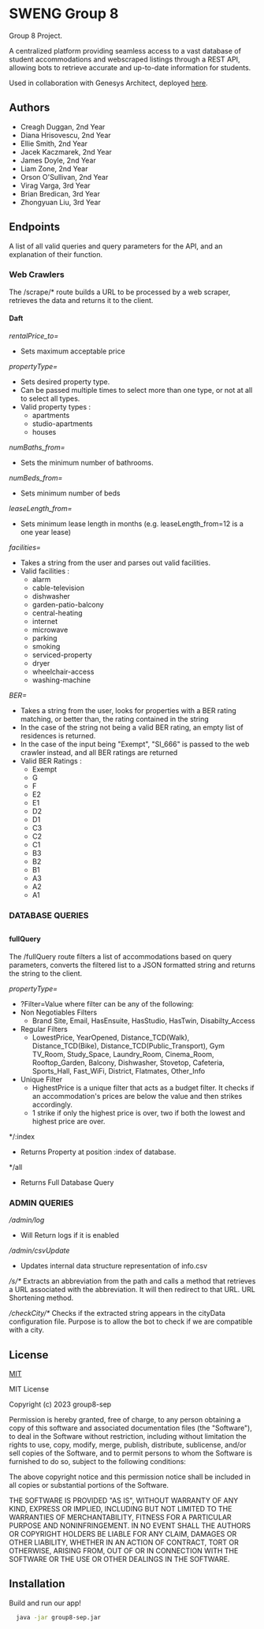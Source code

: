 # SWENG Group 8

Group 8 Project.

A centralized platform providing seamless access to a vast database of student accommodations and webscraped listings through a REST API, allowing bots to retrieve accurate and up-to-date information for students.

Used in collaboration with Genesys Architect, deployed [here](https://sweng8tcd.com/).

## Authors

- Creagh Duggan, 2nd Year
- Diana Hrisovescu, 2nd Year
- Ellie Smith, 2nd Year
- Jacek Kaczmarek, 2nd Year
- James Doyle, 2nd Year
- Liam Zone, 2nd Year
- Orson O'Sullivan, 2nd Year
- Virag Varga, 3rd Year
- Brian Bredican, 3rd Year
- Zhongyuan Liu, 3rd Year

## Endpoints

A list of all valid queries and query parameters for the API, and an explanation of their function.

### Web Crawlers

The /scrape/* route builds a URL to be processed by a web scraper, retrieves the data and returns it to the client.

#### Daft  

*rentalPrice_to=* 
- Sets maximum acceptable price
  
*propertyType=*
- Sets desired property type. 
- Can be passed multiple times to select more than one type, or not at all to select all types.  
- Valid property types : 
  - apartments
  - studio-apartments
  - houses
  
*numBaths_from=*
- Sets the minimum number of bathrooms.
  
*numBeds_from=*
- Sets minimum number of beds
  
*leaseLength_from=*
- Sets minimum lease length in months (e.g. leaseLength_from=12 is a one year lease)
  
*facilities=*
- Takes a string from the user and parses out valid facilities.
- Valid facilities : 
  - alarm
  - cable-television
  - dishwasher
  - garden-patio-balcony
  - central-heating
  - internet
  - microwave
  - parking
  - smoking
  - serviced-property
  - dryer
  - wheelchair-access
  - washing-machine
     
*BER=*
 - Takes a string from the user, looks for properties with a BER rating matching, or better than, the rating contained in the string
 - In the case of the string not being a valid BER rating, an empty list of residences is returned.
 - In the case of the input being "Exempt", "SI_666" is passed to the web crawler instead, and all BER ratings are returned
 - Valid BER Ratings : 
    - Exempt
    - G
    - F
    - E2
    - E1
    - D2
    - D1
    - C3
    - C2
    - C1
    - B3
    - B2
    - B1
    - A3
    - A2
    - A1
    
    
### DATABASE QUERIES
## 

#### fullQuery  

The /fullQuery route filters a list of accommodations based on query parameters, converts the filtered list to a JSON formatted string and returns the string to the client. 

*propertyType=*
- ?Filter=Value where filter can be any of the following:
- Non Negotiables Filters
    - Brand	Site, Email, HasEnsuite, HasStudio, HasTwin, Disabilty_Access 
- Regular Filters
    - LowestPrice, YearOpened, Distance_TCD(Walk), Distance_TCD(Bike), Distance_TCD(Public_Transport), Gym TV_Room, Study_Space, Laundry_Room, Cinema_Room, Rooftop_Garden, Balcony, Dishwasher, Stovetop, Cafeteria, Sports_Hall, Fast_WiFi, District, Flatmates, Other_Info
- Unique Filter
    -  HighestPrice is a unique filter that acts as a budget filter. It checks if an accommodation's prices are below the value and then strikes accordingly. 
    -  1 strike if only the highest price is over, two if both the lowest and highest price are over.


*/:index
- Returns Property at position :index of database.
  
*/all
- Returns Full Database Query
  
  
### ADMIN QUERIES

*/admin/log*
  - Will Return logs if it is enabled

*/admin/csvUpdate*
  - Updates internal data structure representation of info.csv
  
*/s/\**
Extracts an abbreviation from the path and calls a method that retrieves a URL associated with the abbreviation.
It will then redirect to that URL.
URL Shortening method.

*/checkCity/\**
Checks if the extracted string appears in the cityData configuration file.
Purpose is to allow the bot to check if we are compatible with a city.

## License

[MIT](https://choosealicense.com/licenses/mit/)

MIT License

Copyright (c) 2023 group8-sep

Permission is hereby granted, free of charge, to any person obtaining a copy
of this software and associated documentation files (the "Software"), to deal
in the Software without restriction, including without limitation the rights
to use, copy, modify, merge, publish, distribute, sublicense, and/or sell
copies of the Software, and to permit persons to whom the Software is
furnished to do so, subject to the following conditions:

The above copyright notice and this permission notice shall be included in all
copies or substantial portions of the Software.

THE SOFTWARE IS PROVIDED "AS IS", WITHOUT WARRANTY OF ANY KIND, EXPRESS OR
IMPLIED, INCLUDING BUT NOT LIMITED TO THE WARRANTIES OF MERCHANTABILITY,
FITNESS FOR A PARTICULAR PURPOSE AND NONINFRINGEMENT. IN NO EVENT SHALL THE
AUTHORS OR COPYRIGHT HOLDERS BE LIABLE FOR ANY CLAIM, DAMAGES OR OTHER
LIABILITY, WHETHER IN AN ACTION OF CONTRACT, TORT OR OTHERWISE, ARISING FROM,
OUT OF OR IN CONNECTION WITH THE SOFTWARE OR THE USE OR OTHER DEALINGS IN THE
SOFTWARE.

## Installation

Build and run our app!

```bash
  java -jar group8-sep.jar
```
